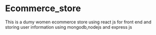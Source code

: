 # Ecommerce_store
This is a dumy women ecommerce store using react js for front end and  storing user information using mongodb,nodejs and express js
